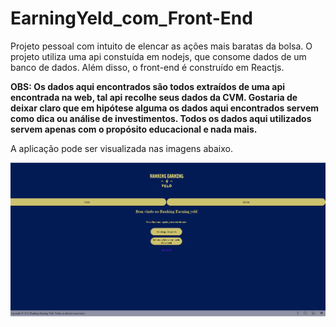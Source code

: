 # EarningYeld_com_Front-End
Projeto pessoal com intuito de elencar as ações mais baratas da bolsa. O projeto utiliza uma api constuída em nodejs, que consome dados de um banco de dados. Além disso, o front-end é construído em Reactjs.

**OBS: Os dados aqui encontrados são todos extraídos de uma api encontrada na web, tal api recolhe seus dados da CVM. Gostaria de deixar claro que em hipótese alguma os dados aqui encontrados servem como dica ou análise de investimentos. Todos os dados aqui utilizados servem apenas com o propósito educacional e nada mais.**

A aplicação pode ser visualizada nas imagens abaixo.



![Home.png](https://github.com/vinicarlosss/EarningYeld_com_Front-End/blob/main/front-end/Imagens/Home.png?raw=true)
